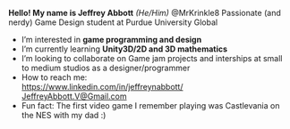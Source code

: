 **Hello! My name is Jeffrey Abbott** *(He/Him)* @MrKrinkle8
Passionate (and nerdy) Game Design student at Purdue University Global
  - I’m interested in **game programming and design**
  - I’m currently learning **Unity3D/2D and 3D mathematics**
  - I’m looking to collaborate on Game jam projects and interships at small to medium studios as a designer/programmer
  - How to reach me: <br/>
      https://www.linkedin.com/in/jeffreynabbott/ <br/>
      JeffreyAbbott.V@Gmail.com  <br/>
  - Fun fact: The first video game I remember playing was Castlevania on the NES with my dad :)

<!---
MrKrinkle8/MrKrinkle8 is a ✨ special ✨ repository because its `README.md` (this file) appears on your GitHub profile.
You can click the Preview link to take a look at your changes.
--->
